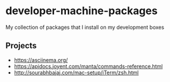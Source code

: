 # developer-machine-packages
My collection of packages that I install on my development boxes

## Projects
 - https://asciinema.org/
 - https://apidocs.joyent.com/manta/commands-reference.html
 - http://sourabhbajaj.com/mac-setup/iTerm/zsh.html
